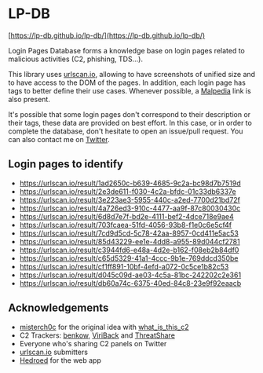 # LP-DB

[https://lp-db.github.io/lp-db/](https://lp-db.github.io/lp-db/)

Login Pages Database forms a knowledge base on login pages related to malicious activities (C2, phishing, TDS...).

This library uses [urlscan.io](https://urlscan.io/), allowing to have screenshots of unified size and to have access to the DOM of the pages. In addition, each login page has tags to better define their use cases. Whenever possible, a [Malpedia](https://malpedia.caad.fkie.fraunhofer.de/) link is also present.

It's possible that some login pages don't correspond to their description or their tags, these data are provided on best effort. In this case, or in order to complete the database, don't hesitate to open an issue/pull request. You can also contact me on [Twitter](https://twitter.com/DrStache_).

## Login pages to identify

- https://urlscan.io/result/1ad2650c-b639-4685-9c2a-bc98d7b7519d
- https://urlscan.io/result/2e3de611-f030-4c2a-bfdc-01c33db6337e
- https://urlscan.io/result/3e223ae3-5955-440c-a2ed-7700d21bd72f
- https://urlscan.io/result/4a726ed3-910c-4477-aa9f-87c80030430c
- https://urlscan.io/result/6d8d7e7f-bd2e-4111-bef2-4dce718e9ae4
- https://urlscan.io/result/703fcaea-51fd-4056-93b8-f1e0c6e5cf4f
- https://urlscan.io/result/7cd9d5cd-5c78-42aa-8957-0cd411e5ac53
- https://urlscan.io/result/85d43229-ee1e-4dd8-a955-89d044cf2781
- https://urlscan.io/result/c3944fd6-e48a-4d2e-b162-f08eb2b84df0
- https://urlscan.io/result/c65d5329-41a1-4ccc-9b1e-769ddcd350be
- https://urlscan.io/result/cf1ff891-10bf-4efd-a072-0c5ce1b82c53
- https://urlscan.io/result/d045c09d-ae03-4c5a-81bc-242202c2e361
- https://urlscan.io/result/db60a74c-6375-40ed-84c8-23e9f92eaacb

## Acknowledgements

- [misterch0c](https://twitter.com/eatmych0c/) for the original idea with [what_is_this_c2](https://github.com/misterch0c/what_is_this_c2)
- C2 Trackers: [benkow](http://benkow.cc/passwords.php), [ViriBack](http://tracker.viriback.com) and [ThreatShare](https://threatshare.io/malware)
- Everyone who's sharing C2 panels on Twitter
- [urlscan.io](https://urlscan.io/) submitters
- [Hedroed](https://github.com/Hedroed) for the web app
